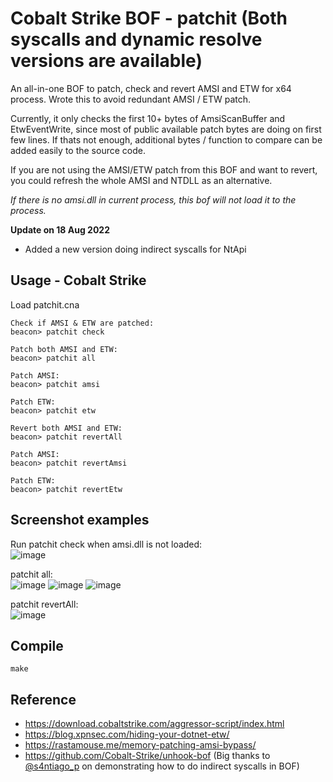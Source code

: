 # Cobalt Strike BOF - patchit (Both syscalls and dynamic resolve versions are available)

An all-in-one BOF to patch, check and revert AMSI and ETW for x64 process. Wrote this to avoid redundant AMSI / ETW patch.

Currently, it only checks the first 10+ bytes of AmsiScanBuffer and EtwEventWrite, since most of public available patch bytes are doing on first few lines. If thats not enough, additional bytes / function to compare can be added easily to the source code.

If you are not using the AMSI/ETW patch from this BOF and want to revert, you could refresh the whole AMSI and NTDLL as an alternative.

*If there is no amsi.dll in current process, this bof will not load it to the process.*

**Update on 18 Aug 2022**

- Added a new version doing indirect syscalls for NtApi

## Usage - Cobalt Strike
Load patchit.cna
```
Check if AMSI & ETW are patched:
beacon> patchit check

Patch both AMSI and ETW:
beacon> patchit all

Patch AMSI:
beacon> patchit amsi

Patch ETW:
beacon> patchit etw

Revert both AMSI and ETW:
beacon> patchit revertAll

Patch AMSI:
beacon> patchit revertAmsi

Patch ETW:
beacon> patchit revertEtw
```


## Screenshot examples

Run patchit check when amsi.dll is not loaded:<br>
![image](https://user-images.githubusercontent.com/21979646/184657456-04beae27-3ffa-4602-a6d7-b671aeda9f9c.png)

patchit all:<br>
![image](https://user-images.githubusercontent.com/21979646/184657575-0156c5f4-4af9-41e7-ac2d-2d50a82287ca.png)
![image](https://user-images.githubusercontent.com/21979646/184661310-8fbcd2ab-b1d1-45a3-b413-581da0eb4dcf.png)
![image](https://user-images.githubusercontent.com/21979646/184661321-510d617b-b27a-49f5-82cf-409750afe769.png)


patchit revertAll:<br>
![image](https://user-images.githubusercontent.com/21979646/184657705-a225f6f8-66cf-408e-b0f3-1166adf43a71.png)

## Compile
`make`

## Reference
* https://download.cobaltstrike.com/aggressor-script/index.html
* https://blog.xpnsec.com/hiding-your-dotnet-etw/
* https://rastamouse.me/memory-patching-amsi-bypass/
* https://github.com/Cobalt-Strike/unhook-bof (Big thanks to [@s4ntiago_p](https://twitter.com/s4ntiago_p) on demonstrating how to do indirect syscalls in BOF)
